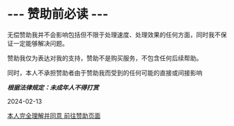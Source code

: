 # --- 赞助前必读 ---
无偿赞助我并不会影响包括但不限于处理速度、处理效果的任何方面，同时我不保证一定能够解决问题。

赞助我仅为表达对我的支持，赞助不是购买服务，不包含任何后续帮助。

同时，本人不承担赞助者由于赞助我而受到的任何可能的直接或间接影响

***根据法律规定：未成年人不得打赏***

2024-02-13

[本人完全理解并同意 前往赞助页面](/agreed-page)
